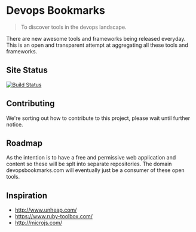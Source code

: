 # Devops Bookmarks

> To discover tools in the devops landscape.

There are new awesome tools and frameworks being released everyday.
This is an open and transparent attempt at aggregating all these tools
and frameworks.

## Site Status

[![Build Status](https://snap-ci.com/devopsbookmarks/devopsbookmarks.com/branch/master/build_image)](https://snap-ci.com/devopsbookmarks/devopsbookmarks.com/branch/master)

## Contributing

We're sorting out how to contribute to this project, please wait until
further notice.

## Roadmap

As the intention is to have a free and permissive web application and
content so these will be splt into separate repositories. The domain
devopsbookmarks.com will eventually just be a consumer of these open
tools.

## Inspiration

* http://www.unheap.com/
* https://www.ruby-toolbox.com/
* http://microjs.com/
